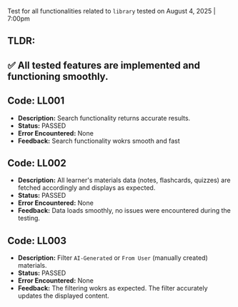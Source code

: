 Test for all functionalities related to `library` tested on August 4, 2025 | 7:00pm

## TLDR:
✅ All tested features are implemented and functioning smoothly.
---
## Code: LL001
- **Description:** Search functionality returns accurate results.
- **Status:** PASSED
- **Error Encountered:** None
- **Feedback:** Search functionality wokrs smooth and fast

## Code: LL002
- **Description:** All learner's materials data (notes, flashcards, quizzes) are fetched accordingly and displays as expected.
- **Status:** PASSED
- **Error Encountered:** None
- **Feedback:** Data loads smoothly, no issues were encountered during the testing.

## Code: LL003
- **Description:** Filter `AI-Generated` or `From User` (manually created) materials.
- **Status:** PASSED
- **Error Encountered:** None
- **Feedback:** The filtering wokrs as expected. The filter accurately updates the displayed content.
